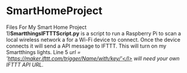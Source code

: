 # SmartHomeProject
Files For My Smart Home Project<BR>
1)<B>SmartthingsIFTTTScript.py</B> is a script to run a Raspberry Pi to scan a local wireless network a for a Wi-Fi device to connect. Once the device connects it will send a API message to IFTTT. This will turn on my Smartthings lights.
Line 5 <I>url = 'https://maker.ifttt.com/trigger/Name/with/key/'</I> will need your own IFTTT API URL.
